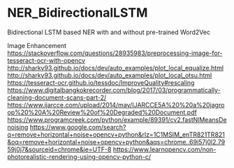 # NER_BidirectionalLSTM
Bidirectional LSTM based NER with and without pre-trained Word2Vec 

Image Enhancement
https://stackoverflow.com/questions/28935983/preprocessing-image-for-tesseract-ocr-with-opencv
http://sharky93.github.io/docs/dev/auto_examples/plot_local_equalize.html
http://sharky93.github.io/docs/dev/auto_examples/plot_local_otsu.html
https://tesseract-ocr.github.io/tessdoc/ImproveQuality#rescaling
https://www.digitalbangkokrecorder.com/blog/2017/03/programmatically-cleaning-document-scans-part-2/
https://www.ijarcce.com/upload/2014/may/IJARCCE5A%20%20a%20jagroop%20%20A%20Review%20of%20Degraded%20Document.pdf
https://www.programcreek.com/python/example/89391/cv2.fastNlMeansDenoising
https://www.google.com/search?q=remove+horizontal+noise+opencv+python&rlz=1C1MSIM_enTR821TR821&oq=remove+horizontal+noise+opencv+python&aqs=chrome..69i57j0l2.7959j0j7&sourceid=chrome&ie=UTF-8
https://www.learnopencv.com/non-photorealistic-rendering-using-opencv-python-c/

